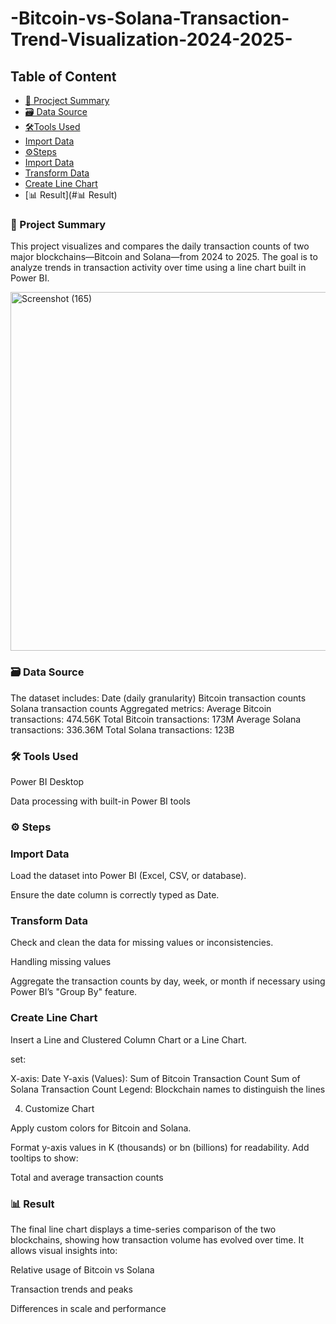 # -Bitcoin-vs-Solana-Transaction-Trend-Visualization-2024-2025-

## Table of Content

 - [🧾 Procject Summary](#🧾Project-summary)
 - [🗃️ Data Source](#🗃️Data-source)
 - [🛠️Tools Used](#🛠️Tools-used)
 - [Import Data](#Import-Data)
 - [⚙️Steps](#⚙️Steps)
 - [Import Data](#Import-Data)
 - [Transform Data](#Transform-Data)
 - [Create Line Chart](Create-Line-Chart)
 - [📊 Result](#📊 Result)

### 🧾 Project Summary

This project visualizes and compares the daily transaction counts of two major blockchains—Bitcoin and Solana—from 2024 to 2025. The goal is to analyze trends in transaction activity over time using a line chart built in Power BI.

<img width="1255" height="574" alt="Screenshot (165)" src="https://github.com/user-attachments/assets/f4fba14a-5fdd-4a53-b6c1-3519ab590031" />


### 🗃️ Data Source

The dataset includes:
Date (daily granularity)
Bitcoin transaction counts
Solana transaction counts
Aggregated metrics:
Average Bitcoin transactions: 474.56K
Total Bitcoin transactions: 173M
Average Solana transactions: 336.36M
Total Solana transactions: 123B

### 🛠️ Tools Used

Power BI Desktop

Data processing with built-in Power BI tools

### ⚙️ Steps 

### Import Data

Load the dataset into Power BI (Excel, CSV, or database).

Ensure the date column is correctly typed as Date.

### Transform Data

Check and clean the data for missing values or inconsistencies.

Handling missing values

Aggregate the transaction counts by day, week, or month if necessary using Power BI’s "Group By" feature.

### Create Line Chart

Insert a Line and Clustered Column Chart or a Line Chart.

set:

X-axis: Date
Y-axis (Values):
Sum of Bitcoin Transaction Count
Sum of Solana Transaction Count
Legend: Blockchain names to distinguish the lines



4. Customize Chart

Apply custom colors for Bitcoin and Solana.

Format y-axis values in K (thousands) or bn (billions) for readability.
Add tooltips to show:

Total and average transaction counts

### 📊 Result

The final line chart displays a time-series comparison of the two blockchains, showing how transaction volume has evolved over time. It allows visual insights into:

Relative usage of Bitcoin vs Solana

Transaction trends and peaks

Differences in scale and performance
